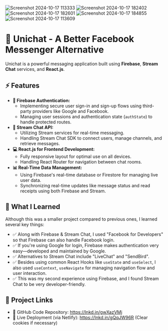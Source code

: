 ![Screenshot 2024-10-17 113333](https://github.com/user-attachments/assets/82174cdd-9719-450e-a6c9-1ab0a97dcef1)
![Screenshot 2024-10-17 182402](https://github.com/user-attachments/assets/bfb529b3-e42e-4a60-9253-e7e33c724b3e)
![Screenshot 2024-10-17 182601](https://github.com/user-attachments/assets/42aaf559-4051-4c2b-b95c-fab330d58177)
![Screenshot 2024-10-17 184855](https://github.com/user-attachments/assets/68a91f3a-ff87-4a6f-bbdd-564246ee7b39)
![Screenshot 2024-10-17 113609](https://github.com/user-attachments/assets/35f87749-7dc6-4ce9-82f2-58bd73d471d0)

<h1>📱 Unichat - A Better Facebook Messenger Alternative</h1>
<p>Unichat is a powerful messaging application built using <strong>Firebase</strong>, <strong>Stream Chat</strong> services, and <strong>React.js</strong>.</p>

<h2>⚡ Features</h2>
<ul>
  <li><strong>🔐 Firebase Authentication:</strong>
    <ul>
      <li>Implementing secure user sign-in and sign-up flows using third-party providers like Google and Facebook.</li>
      <li>Managing user sessions and authentication state (<code>authState</code>) to handle protected routes.</li>
    </ul>
  </li>
  <li><strong>🧩 Stream Chat API:</strong>
    <ul>
      <li>Utilizing Stream services for real-time messaging.</li>
      <li>Handling Stream Chat SDK to connect users, manage channels, and retrieve messages.</li>
    </ul>
  </li>
  <li><strong>💻 React.js for Frontend Development:</strong>
    <ul>
      <li>Fully responsive layout for optimal use on all devices.</li>
      <li>Handling React Router for navigation between chat rooms.</li>
    </ul>
  </li>
  <li><strong>📊 Real-Time Data Management:</strong>
    <ul>
      <li>Using Firebase's real-time database or Firestore for managing live user data.</li>
      <li>Synchronizing real-time updates like message status and read receipts using both Firebase and Stream.</li>
    </ul>
  </li>
</ul>

<h2>📝 What I Learned</h2>
<p>Although this was a smaller project compared to previous ones, I learned several key things:</p>
<ul>
  <li>✅ Along with Firebase & Stream Chat, I used "Facebook for Developers" so that Firebase can also handle Facebook login.</li>
  <li>✅ If you're using Google for login, Firebase makes authentication very easy—developed and maintained by Google.</li>
  <li>✅ Alternatives to Stream Chat include "LiveChat" and "SendBird".</li>
  <li>✅ Besides using common React Hooks like <code>useState</code> and <code>useSelect</code>, I also used <code>useContext</code>, <code>useNavigate</code> for managing navigation flow and user interaction.</li>
  <li>✅ This was my second experience using Firebase, and I found Stream Chat to be very developer-friendly.</li>
</ul>

<h2>🔗 Project Links</h2>
<ul>
  <li>📁 GitHub Code Repository: <a href="https://lnkd.in/gwXazVMj" target="_blank">https://lnkd.in/gwXazVMj</a></li>
  <li>🚀 Live Deployment (via Netlify): <a href="https://lnkd.in/gQqJW96R" target="_blank">https://lnkd.in/gQqJW96R</a> (Clear cookies if necessary)</li>
</ul>
